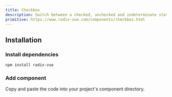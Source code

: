 ```yaml
---
title: Checkbox
description: Switch between a checked, unchecked and indeterminate state.
primitive: https://www.radix-vue.com/components/checkbox.html
---
```


<ComponentPreview name="Checkbox" />

## Installation

<Steps>

### Install dependencies

```bash
npm install radix-vue
```

### Add component

Copy and paste the code into your project's component directory.

<ComponentCode name="Checkbox" type="ui" />

</Steps>
